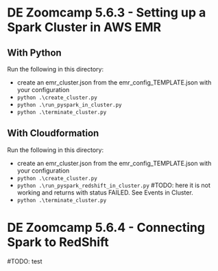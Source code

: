 # DE Zoomcamp 5.6.3 - Setting up a Spark Cluster in AWS EMR 
## With Python
Run the following in this directory:
- create an emr_cluster.json from the emr_config_TEMPLATE.json with your configuration
- ``python .\create_cluster.py``
- ``python .\run_pyspark_in_cluster.py``
- ``python .\terminate_cluster.py``

## With Cloudformation
Run the following in this directory:
- create an emr_cluster.json from the emr_config_TEMPLATE.json with your configuration
- ``python .\create_cluster.py``
- ``python .\run_pyspark_redshift_in_cluster.py`` #TODO: here it is not working and returns with status FAILED. See Events in Cluster. 
- ``python .\terminate_cluster.py``

# DE Zoomcamp 5.6.4 - Connecting Spark to RedShift
#TODO: test 